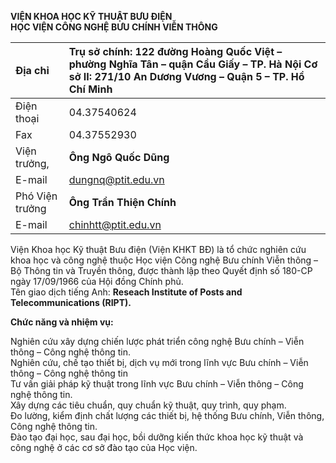 **VIỆN KHOA HỌC KỸ THUẬT BƯU ĐIỆN**  
**HỌC VIỆN CÔNG NGHỆ BƯU CHÍNH VIỄN THÔNG**

| Địa chỉ | Trụ sở chính: 122 đường Hoàng Quốc Việt – phường Nghĩa Tân – quận Cầu Giấy – TP. Hà Nội Cơ sở II: 271/10 An Dương Vương – Quận 5 – TP. Hồ Chí Minh |
| :---- | :---- |
| Điện thoại |  04.37540624 |
| Fax |  04.37552930 |
| Viện trưởng, |  **Ông Ngô Quốc Dũng** |
| E-mail | dungnq@ptit.edu.vn |
| Phó Viện trưởng |  **Ông Trần Thiện Chính** |
| E-mail |  chinhtt@ptit.edu.vn |

Viện Khoa học Kỹ thuật Bưu điện (Viện KHKT BĐ) là tổ chức nghiên cứu khoa học và công nghệ thuộc Học viện Công nghệ Bưu chính Viễn thông – Bộ Thông tin và Truyền thông, được thành lập theo Quyết định số 180-CP ngày 17/09/1966 của Hội đồng Chính phủ.  
Tên giao dịch tiếng Anh: **Reseach Institute of Posts and Telecommunications  (RIPT).**

**Chức năng và nhiệm vụ:**

Nghiên cứu xây dựng chiến lược phát triển công nghệ Bưu chính – Viễn thông – Công nghệ thông tin.  
Nghiên cứu, chế tạo thiết bị, dịch vụ mới trong lĩnh vực Bưu chính – Viễn thông – Công nghệ thông tin  
Tư vấn giải pháp kỹ thuật trong lĩnh vực Bưu chính – Viễn thông – Công  nghệ thông tin.  
Xây dựng các tiêu chuẩn, quy chuẩn kỹ thuật, quy trình, quy phạm.  
Đo lường, kiểm định chất lượng các thiết bị, hệ thống Bưu chính, Viễn  thông, Công nghệ thông tin.  
Đào tạo đại học, sau đại học, bồi dưỡng kiến thức khoa học kỹ thuật và  công nghệ ở các cơ sở đào tạo của Học viện.